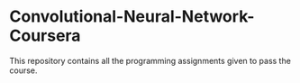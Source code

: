 # Convolutional-Neural-Network-Coursera
This repository contains all the programming assignments given to pass the course.
